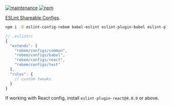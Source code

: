 [![maintenance](https://img.shields.io/badge/maintained-no-red.svg?style=flat-square)](http://unmaintained.tech)
[![npm](https://img.shields.io/npm/v/eslint-config-rebem.svg?style=flat-square)](https://www.npmjs.com/package/eslint-config-rebem)

[ESLint Shareable Configs](http://eslint.org/docs/developer-guide/shareable-configs).

```sh
npm i -D eslint-config-rebem babel-eslint eslint-plugin-babel eslint-plugin-react
```

```js
// .eslintrc
{
  "extends": [
    "rebem/configs/common",
    "rebem/configs/babel",
    "rebem/configs/react",
    "rebem/configs/test"
  ],
  "rules": {
    // custom tweaks
  }
}
```

If working with React config, install `eslint-plugin-react@4.0.0` or above.
